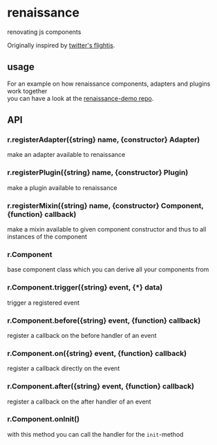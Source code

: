# renaissance
renovating js components  

Originally inspired by [twitter's flightjs](https://flightjs.github.io/).

## usage

For an example on how renaissance components, adapters and plugins work together  
you can have a look at the [renaissance-demo repo](https://github.com/frncsdrk/renaissance-demo).

## API

### r.registerAdapter({string} name, {constructor} Adapter)

make an adapter available to renaissance

### r.registerPlugin({string} name, {constructor} Plugin)

make a plugin available to renaissance

### r.registerMixin({string} name, {constructor} Component, {function} callback)

make a mixin available to given component constructor and thus to all instances of the component

### r.Component

base component class which you can derive all your components from

### r.Component.trigger({string} event, {*} data)

trigger a registered event

### r.Component.before({string} event, {function} callback)

register a callback on the before handler of an event

### r.Component.on({string} event, {function} callback)

register a callback directly on the event

### r.Component.after({string} event, {function} callback)

register a callback on the after handler of an event

### r.Component.onInit()

with this method you can call the handler for the `init`-method


